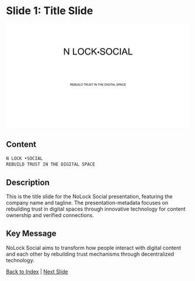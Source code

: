 # Slide 1: Title Slide

![NoLock Social Title Slide](../images/slide1.png)

## Content

```
N LOCK •SOCIAL
REBUILD TRUST IN THE DIGITAL SPACE
```

## Description

This is the title slide for the NoLock Social presentation, featuring the company name and tagline. The presentation-metadata focuses on rebuilding trust in digital spaces through innovative technology for content ownership and verified connections.

## Key Message

NoLock Social aims to transform how people interact with digital content and each other by rebuilding trust mechanisms through decentralized technology.

[Back to Index](../README.md) | [Next Slide](slide02.md)